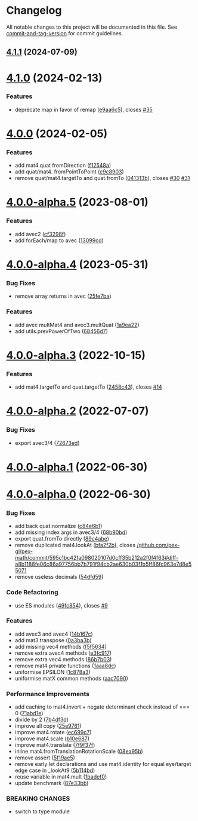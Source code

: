 # Changelog

All notable changes to this project will be documented in this file. See [commit-and-tag-version](https://github.com/absolute-version/commit-and-tag-version) for commit guidelines.

## [4.1.1](https://github.com/pex-gl/pex-math/compare/v4.1.0...v4.1.1) (2024-07-09)



# [4.1.0](https://github.com/pex-gl/pex-math/compare/v4.0.0...v4.1.0) (2024-02-13)


### Features

* deprecate map in favor of remap ([e9aa6c5](https://github.com/pex-gl/pex-math/commit/e9aa6c5f278960120eebe33a1050d38355f9e290)), closes [#35](https://github.com/pex-gl/pex-math/issues/35)



# [4.0.0](https://github.com/pex-gl/pex-math/compare/v4.0.0-alpha.5...v4.0.0) (2024-02-05)


### Features

* add mat4.quat fromDirection ([f12548a](https://github.com/pex-gl/pex-math/commit/f12548a2ec1f7e96dc9bd5c95ed4abdcbb7eb198))
* add quat/mat4. fromPointToPoint ([c9c8903](https://github.com/pex-gl/pex-math/commit/c9c8903cab9a6652b178918f842cab573f15d655))
* remove quat/mat4.targetTo and quat.fromTo ([041313b](https://github.com/pex-gl/pex-math/commit/041313bc04a5be56fe1e9ab77060334bbba8aa28)), closes [#30](https://github.com/pex-gl/pex-math/issues/30) [#31](https://github.com/pex-gl/pex-math/issues/31)



# [4.0.0-alpha.5](https://github.com/pex-gl/pex-math/compare/v4.0.0-alpha.4...v4.0.0-alpha.5) (2023-08-01)


### Features

* add avec2 ([cf3298f](https://github.com/pex-gl/pex-math/commit/cf3298f52816ca6e6f35fa2a7cc7756591be01ab))
* add forEach/map to avec ([13099cd](https://github.com/pex-gl/pex-math/commit/13099cd2edbc5da8ffd171540324a196e288b288))



# [4.0.0-alpha.4](https://github.com/pex-gl/pex-math/compare/v4.0.0-alpha.3...v4.0.0-alpha.4) (2023-05-31)


### Bug Fixes

* remove array returns in avec ([25fe7ba](https://github.com/pex-gl/pex-math/commit/25fe7babacb92128140489d8857f7fd69e36eba6))


### Features

* add avec multMat4 and avec3.multQuat ([1a9ea22](https://github.com/pex-gl/pex-math/commit/1a9ea224c3cb9208e904784b3a83379ecd7614ce))
* add utils.prevPowerOfTwo ([68456d7](https://github.com/pex-gl/pex-math/commit/68456d78ba24230b3f1fe4e1b840aae7b0508dbc))



# [4.0.0-alpha.3](https://github.com/pex-gl/pex-math/compare/v4.0.0-alpha.2...v4.0.0-alpha.3) (2022-10-15)


### Features

* add mat4.targetTo and quat.targetTo ([2458c43](https://github.com/pex-gl/pex-math/commit/2458c4357cb7f9cb727b115015607c7f7ec27fdc)), closes [#14](https://github.com/pex-gl/pex-math/issues/14)



# [4.0.0-alpha.2](https://github.com/pex-gl/pex-math/compare/v4.0.0-alpha.1...v4.0.0-alpha.2) (2022-07-07)


### Bug Fixes

* export avec3/4 ([72673ed](https://github.com/pex-gl/pex-math/commit/72673edd6548775402e6f281834c1146e00bc74e))



# [4.0.0-alpha.1](https://github.com/pex-gl/pex-math/compare/v4.0.0-alpha.0...v4.0.0-alpha.1) (2022-06-30)



# [4.0.0-alpha.0](https://github.com/pex-gl/pex-math/compare/v2.1.1...v4.0.0-alpha.0) (2022-06-30)


### Bug Fixes

* add back quat.normalize ([c84e6b1](https://github.com/pex-gl/pex-math/commit/c84e6b1a045bc30b3eae159bfb6ed737833483df))
* add missing index args in avec3/4 ([68b90bd](https://github.com/pex-gl/pex-math/commit/68b90bd0e80aeae7b695877884dca57ea3bbb91d))
* export quat.fromTo directly ([89c4abe](https://github.com/pex-gl/pex-math/commit/89c4abe363baaafc6ef11c56e6d14d6c72184f7f))
* remove duplicated mat4.lookAt ([bfa2f2b](https://github.com/pex-gl/pex-math/commit/bfa2f2beb18afd74be01c994fe2f2c7fdf7f803c)), closes [/github.com/pex-gl/pex-math/commit/595c1bc42fa098020107d0cff35b212a2f0f4f63#diff-a8b1188fe06c86a97756bb7b791f94cb2ae630b03f1b5ff86fc963e7d8e55071](https://github.com//github.com/pex-gl/pex-math/commit/595c1bc42fa098020107d0cff35b212a2f0f4f63/issues/diff-a8b1188fe06c86a97756bb7b791f94cb2ae630b03f1b5ff86fc963e7d8e55071)
* remove useless decimals ([54dfd59](https://github.com/pex-gl/pex-math/commit/54dfd59a8344b806b5c1b67810ad63a69f7c9ed7))


### Code Refactoring

* use ES modules ([49fc854](https://github.com/pex-gl/pex-math/commit/49fc854812605209b2d9773596ccb486495fb8ca)), closes [#9](https://github.com/pex-gl/pex-math/issues/9)


### Features

* add avec3 and avec4 ([14b167c](https://github.com/pex-gl/pex-math/commit/14b167c893078162c6c8da92477983be6a824495))
* add mat3.transpose ([0a3ba3b](https://github.com/pex-gl/pex-math/commit/0a3ba3b41f6145a12a73dd06099904524dcd3e6b))
* add missing vec4 methods ([f5f5634](https://github.com/pex-gl/pex-math/commit/f5f5634f4e7e133b14c062ef462219581e1e5037))
* remove extra avec4 methods ([e3fc917](https://github.com/pex-gl/pex-math/commit/e3fc917f1b850f222f6e39c2499ac5d105142572))
* remove extra vec4 methods ([86b7b03](https://github.com/pex-gl/pex-math/commit/86b7b036aa515d8239ea6cd3a17f9c7d30f29c3c))
* remove mat4 private functions ([1aaa8dc](https://github.com/pex-gl/pex-math/commit/1aaa8dc9cdd516907031dc70eba7b6213ac39f49))
* uniformise EPSILON ([1c878a3](https://github.com/pex-gl/pex-math/commit/1c878a329fafee9f7b989e44c20e64f0028f3761))
* uniformise matX common methods ([aac7090](https://github.com/pex-gl/pex-math/commit/aac70905c9a754ca860627ea0b41e6fdbf4ffbda))


### Performance Improvements

* add caching to mat4.invert + negate determinant check instead of === 0 ([71abd1e](https://github.com/pex-gl/pex-math/commit/71abd1e712db13cb677283b31b6af2573c1d89b4))
* divide by 2 ([7b4df3d](https://github.com/pex-gl/pex-math/commit/7b4df3d94e847ab53a92867929baf8a487109c7b))
* improve all copy ([25e9761](https://github.com/pex-gl/pex-math/commit/25e9761b4d30b7fad0c17791b51fd2a0f63a8166))
* improve mat4.rotate ([ec699c7](https://github.com/pex-gl/pex-math/commit/ec699c79b69186698bddf29d489ff86acbde6473))
* improve mat4.scale ([b10e687](https://github.com/pex-gl/pex-math/commit/b10e687b52c1ef6f2ae82455c357072f642e52a4))
* improve mat4.translate ([7f9f37f](https://github.com/pex-gl/pex-math/commit/7f9f37f075b76c77bdf4e4d83bd8094d4333bfe7))
* inline mat4.fromTranslationRotationScale ([08ea95b](https://github.com/pex-gl/pex-math/commit/08ea95b9db4d791eb8a6277b5b5fcbfce9fd9c22))
* remove assert ([5f19ae5](https://github.com/pex-gl/pex-math/commit/5f19ae5bd26680ce6d16efc06c040f808a076f28))
* remove early let declarations and use mat4.identity for equal eye/target edge case in _lookAt9 ([5b114bd](https://github.com/pex-gl/pex-math/commit/5b114bd8a347cb030eae2cfeee675840404e287a))
* reuse variable in mat4.mult ([1badef0](https://github.com/pex-gl/pex-math/commit/1badef079016c64dd1a34827536ccbfb496ddfd3))
* update benchmark ([87e33bb](https://github.com/pex-gl/pex-math/commit/87e33bb03cdf0991f5f4e7f5c422a7634fec3c21))


### BREAKING CHANGES

* switch to type module
